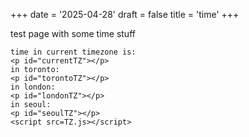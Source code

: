 +++
date = '2025-04-28'
draft = false
title = 'time'
+++

test page with some time stuff

    time in current timezone is: 
    <p id="currentTZ"></p>
    in toronto:
    <p id="torontoTZ"></p>
    in london:
    <p id="londonTZ"></p>
    in seoul:
    <p id="seoulTZ"></p>
    <script src=TZ.js></script>

<script>function updateTimes(){
  var currentDateTime = new Date()
  var torontoDateTime = new Date(currentDateTime.toLocaleString("en-US",{timeZone:'America/Toronto'}));
  var londonDateTime = new Date(currentDateTime.toLocaleString("en-US",{timeZone:'Europe/London'}));
  var seoulDateTime = new Date(currentDateTime.toLocaleString("en-US",{timeZone:'Asia/Seoul'}));
  document.getElementById("currentTZ").innerText= currentDateTime;
  document.getElementById("torontoTZ").innerText= torontoDateTime;
  document.getElementById("londonTZ").innerText=londonDateTime;
  document.getElementById("seoulTZ").innerText=seoulDateTime;
}
updateTimes();
setInterval(updateTimes,1000);
</script>
